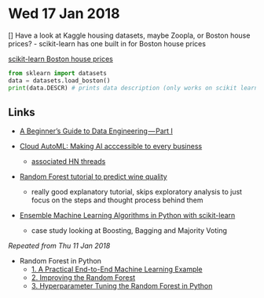 # Wed 17 Jan 2018

[] Have a look at Kaggle housing datasets, maybe Zoopla, or Boston house prices?
    - scikit-learn has one built in for Boston house prices

[scikit-learn Boston house prices](https://archive.ics.uci.edu/ml/datasets/housing)

```python
from sklearn import datasets
data = datasets.load_boston()
print(data.DESCR) # prints data description (only works on scikit learn datasets)
```

## Links

- [A Beginner’s Guide to Data Engineering — Part I](https://medium.com/@rchang/a-beginners-guide-to-data-engineering-part-i-4227c5c457d7)

- [Cloud AutoML: Making AI acccessible to every business](https://www.blog.google/topics/google-cloud/cloud-automl-making-ai-accessible-every-business/)
    - [associated HN threads](https://news.ycombinator.com/item?id=16168098)

- [Random Forest tutorial to predict wine quality](https://elitedatascience.com/python-machine-learning-tutorial-scikit-learn)
    - really good explanatory tutorial, skips exploratory analysis to just focus on the steps and thought process behind them

- [Ensemble Machine Learning Algorithms in Python with scikit-learn](https://machinelearningmastery.com/ensemble-machine-learning-algorithms-python-scikit-learn/)
    - case study looking at Boosting, Bagging and Majority Voting

*Repeated from Thu 11 Jan 2018*

- Random Forest in Python
    - [1. A Practical End-to-End Machine Learning Example](https://towardsdatascience.com/random-forest-in-python-24d0893d51c0)
    - [2. Improving the Random Forest](https://towardsdatascience.com/improving-random-forest-in-python-part-1-893916666cd)
    - [3. Hyperparameter Tuning the Random Forest in Python](https://towardsdatascience.com/hyperparameter-tuning-the-random-forest-in-python-using-scikit-learn-28d2aa77dd74)